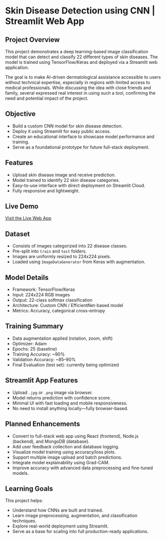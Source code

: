 # Skin Disease Detection using CNN | Streamlit Web App

## Project Overview

This project demonstrates a deep learning-based image classification model that can detect and classify 22 different types of skin diseases. The model is trained using TensorFlow/Keras and deployed via a Streamlit web application.

The goal is to make AI-driven dermatological assistance accessible to users without technical expertise, especially in regions with limited access to medical professionals. While discussing the idea with close friends and family, several expressed real interest in using such a tool, confirming the need and potential impact of the project.

## Objective

- Build a custom CNN model for skin disease detection.
- Deploy it using Streamlit for easy public access.
- Create an educational interface to showcase model performance and training.
- Serve as a foundational prototype for future full-stack deployment.

## Features

- Upload skin disease image and receive prediction.
- Model trained to identify 22 skin disease categories.
- Easy-to-use interface with direct deployment on Streamlit Cloud.
- Fully responsive and lightweight.

## Live Demo

[Visit the Live Web App](https://your-streamlit-link-here)


## Dataset

- Consists of images categorized into 22 disease classes.
- Pre-split into `train` and `test` folders.
- Images are uniformly resized to 224x224 pixels.
- Loaded using `ImageDataGenerator` from Keras with augmentation.

## Model Details

- Framework: TensorFlow/Keras
- Input: 224x224 RGB images
- Output: 22-class softmax classification
- Architecture: Custom CNN / EfficientNet-based model
- Metrics: Accuracy, categorical cross-entropy

## Training Summary

- Data augmentation applied (rotation, zoom, shift)
- Optimizer: Adam
- Epochs: 25 (baseline)
- Training Accuracy: ~90%
- Validation Accuracy: ~85–90%
- Final Evaluation (test set): currently being optimized

## Streamlit App Features

- Upload `.jpg` or `.png` image via browser.
- Model returns prediction with confidence score.
- Minimal UI with fast loading and mobile responsiveness.
- No need to install anything locally—fully browser-based.

## Planned Enhancements

- Convert to full-stack web app using React (frontend), Node.js (backend), and MongoDB (database).
- Add user feedback collection and database logging.
- Visualize model training using accuracy/loss plots.
- Support multiple image upload and batch predictions.
- Integrate model explainability using Grad-CAM.
- Improve accuracy with advanced data preprocessing and fine-tuned models.

## Learning Goals

This project helps:
- Understand how CNNs are built and trained.
- Learn image preprocessing, augmentation, and classification techniques.
- Explore real-world deployment using Streamlit.
- Serve as a base for scaling into full production-ready applications.


